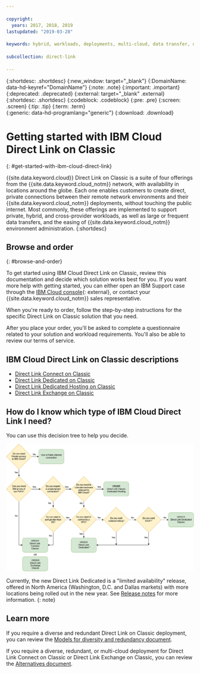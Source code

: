 ```yaml
---

copyright:
  years: 2017, 2018, 2019
lastupdated: "2019-03-28"

keywords: hybrid, workloads, deployments, multi-cloud, data transfer, descriptions, diverse, redundant

subcollection: direct-link

---
```


{:shortdesc: .shortdesc}
{:new_window: target="_blank"}
{:DomainName: data-hd-keyref="DomainName"}
{:note: .note}
{:important: .important}
{:deprecated: .deprecated}
{:external: target="_blank" .external}
{:shortdesc: .shortdesc}
{:codeblock: .codeblock}
{:pre: .pre}
{:screen: .screen}
{:tip: .tip}
{:term: .term}  
{:generic: data-hd-programlang="generic"}
{:download: .download}  

# Getting started with IBM Cloud Direct Link on Classic
{: #get-started-with-ibm-cloud-direct-link}

{{site.data.keyword.cloud}} Direct Link on Classic is a suite of four offerings from the {{site.data.keyword.cloud_notm}} network, with availability in locations around the globe. Each one enables customers to create direct, private connections between their remote network environments and their {{site.data.keyword.cloud_notm}} deployments, without touching the public internet. Most commonly, these offerings are implemented to support private, hybrid, and cross-provider workloads, as well as large or frequent data transfers, and the easing of {{site.data.keyword.cloud_notm}} environment administration.
{:shortdesc}

## Browse and order
{: #browse-and-order}

To get started using IBM Cloud Direct Link on Classic, review this documentation and decide which solution works best for you. If you want more help with getting started, you can either open an IBM Support case through the [IBM Cloud console](https://cloud.ibm.com/unifiedsupport/cases/add){: external}, or contact your {{site.data.keyword.cloud_notm}} sales representative.

When you're ready to order, follow the step-by-step instructions for the specific Direct Link on Classic solution that you need.

After you place your order, you'll be asked to complete a questionnaire related to your solution and workload requirements. You'll also be able to review our terms of service.

## IBM Cloud Direct Link on Classic descriptions

 * [Direct Link Connect on Classic](/docs/direct-link?topic=direct-link-direct-link-connect-solution)
 * [Direct Link Dedicated on Classic](/docs/direct-link?topic=direct-link-direct-link-dedicated-solution)
 * [Direct Link Dedicated Hosting on Classic](/docs/direct-link?topic=direct-link-direct-link-dedicated-hosting-solution)
 * [Direct Link Exchange on Classic](/docs/direct-link?topic=direct-link-direct-link-exchange-solution)

## How do I know which type of IBM Cloud Direct Link I need?

You can use this decision tree to help you decide.

![direct-link-decision-tree](/images/flow.png)

Currently, the new Direct Link Dedicated is a "limited availability" release, offered in North America (Washington, D.C. and Dallas markets) with more locations being rolled out in the new year. See [Release notes](/docs/direct-link?topic=direct-link-what-s-new) for more information.
{: note}

## Learn more

If you require a diverse and redundant Direct Link on Classic deployment, you can review the [Models for diversity and redundancy document](/docs/direct-link?topic=direct-link-models-for-diversity-and-redundancy-in-direct-link).

If you require a diverse, redundant, or multi-cloud deployment for Direct Link Connect on Classic or Direct Link Exchange on Classic, you can review the [Alternatives document](/docs/direct-link?topic=direct-link-alternatives-for-your-ibm-cloud-direct-link-deployment).
